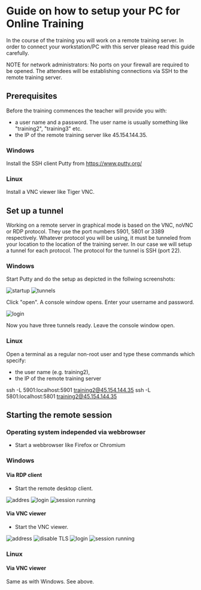 # Guide on how to setup your PC for Online Training

In the course of the training you will work on a remote training server. In order to connect your
workstation/PC with this server please read this guide carefully.

NOTE for network administrators: No ports on your firewall are required to be opened. The attendees 
will be establishing connections via SSH to the remote training server.

## Prerequisites
Before the training commences the teacher will provide you with:
- a user name and a password. The user name is usually something like "training2", "training3" etc.
- the IP of the remote training server like 45.154.144.35.

### Windows
Install the SSH client Putty from https://www.putty.org/

### Linux
Install a VNC viewer like Tiger VNC.


## Set up a tunnel
Working on a remote server in graphical mode is based on the VNC, noVNC or RDP protocol. They use
the port numbers 5901, 5801 or 3389 respectively. Whatever protocol you will be using, it must be
tunneled from your location to the location of the training server. In our case we will setup
a tunnel for each protocol.
The protocol for the tunnel is SSH (port 22).

### Windows
Start Putty and do the setup as depicted in the follwing screenshots:

![startup](img/putty-destination.png)
![tunnels](img/putty-tunnels-list.png)

Click "open".
A console window opens. Enter your username and password.

![login](img/putty-login.png)

Now you have three tunnels ready. 
Leave the console window open.

### Linux
Open a terminal as a regular non-root user and type these commands which specify:
- the user name (e.g. training2),
- the IP of the remote training server

ssh -L 5901:localhost:5901 training2@45.154.144.35
ssh -L 5801:localhost:5801 training2@45.154.144.35


## Starting the remote session

### Operating system independed via webbrowser
- Start a webbrowser like Firefox or Chromium

### Windows
#### Via RDP client
- Start the remote desktop client.

![addres](img/rdp-start-session.png)
![login](img/rdp-login.png)
![session running](img/rdp-session.png)

#### Via VNC viewer
- Start the VNC viewer.

![address](img/tiger-vnc-1.png)
![disable TLS](img/tiger-vnc-security.png)
![login](img/tiger-vnc-login.png)
![session running](img/tiger-vnc-session.png)

### Linux
#### Via VNC viewer
Same as with Windows. See above.






